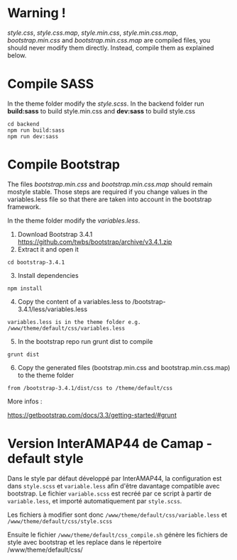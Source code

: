 # Warning !

_style.css_, _style.css.map_, _style.min.css_, _style.min.css.map_, _bootstrap.min.css_ and _bootstrap.min.css.map_ are compiled files, you should never modify them directly. Instead, compile them as explained below.

# Compile SASS

In the theme folder modify the _style.scss_.
In the backend folder run **build:sass** to build style.min.css and **dev:sass** to build style.css

```
cd backend
npm run build:sass
npm run dev:sass
```

# Compile Bootstrap

The files _bootstrap.min.css_ and _bootstrap.min.css.map_ should remain mostyle stable. Those steps are required if you change values in the variables.less file so that there are taken into account in the bootstrap framework.

In the theme folder modify the _variables.less_.

1. Download Bootstrap 3.4.1
   https://github.com/twbs/bootstrap/archive/v3.4.1.zip
2. Extract it and open it

```
cd bootstrap-3.4.1
```

3. Install dependencies

```
npm install
```

4. Copy the content of a variables.less to /bootstrap-3.4.1/less/variables.less

```
variables.less is in the theme folder e.g. /www/theme/default/css/variables.less
```

5. In the bootstrap repo run grunt dist to compile

```
grunt dist
```

6. Copy the generated files (bootstrap.min.css and bootstrap.min.css.map) to the theme folder

```
from /bootstrap-3.4.1/dist/css to /theme/default/css
```

More infos :

https://getbootstrap.com/docs/3.3/getting-started/#grunt

# Version InterAMAP44 de Camap - default style

Dans le style par défaut développé par InterAMAP44, la configuration est dans `style.scss` et `variable.less` afin d'être davantage compatible avec bootstrap. Le fichier `variable.scss` est recréé par ce script à partir de `variable.less`, et importé automatiquement par `style.scss`.

Les fichiers à modifier sont donc `/www/theme/default/css/variable.less` et `/www/theme/default/css/style.scss`

Ensuite le fichier `/www/theme/default/css_compile.sh` génère les fichiers de style avec bootstrap et les replace dans le répertoire /www/theme/default/css/
